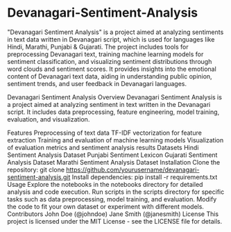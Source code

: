# **Devanagari-Sentiment-Analysis**
"Devanagari Sentiment Analysis" is a project aimed at analyzing sentiments in text data written in Devanagari script, which is used for languages like Hindi, Marathi, Punjabi & Gujarati. The project includes tools for preprocessing Devanagari text, training machine learning models for sentiment classification, and visualizing sentiment distributions through word clouds and sentiment scores. It provides insights into the emotional content of Devanagari text data, aiding in understanding public opinion, sentiment trends, and user feedback in Devanagari languages.

Devanagari Sentiment Analysis
Overview
Devanagari Sentiment Analysis is a project aimed at analyzing sentiment in text written in the Devanagari script. It includes data preprocessing, feature engineering, model training, evaluation, and visualization.

Features
Preprocessing of text data
TF-IDF vectorization for feature extraction
Training and evaluation of machine learning models
Visualization of evaluation metrics and sentiment analysis results
Datasets
Hindi Sentiment Analysis Dataset
Punjabi Sentiment Lexicon
Gujarati Sentiment Analysis Dataset
Marathi Sentiment Analysis Dataset
Installation
Clone the repository: git clone https://github.com/yourusername/devanagari-sentiment-analysis.git
Install dependencies: pip install -r requirements.txt
Usage
Explore the notebooks in the notebooks directory for detailed analysis and code execution.
Run scripts in the scripts directory for specific tasks such as data preprocessing, model training, and evaluation.
Modify the code to fit your own dataset or experiment with different models.
Contributors
John Doe (@johndoe)
Jane Smith (@janesmith)
License
This project is licensed under the MIT License - see the LICENSE file for details.
